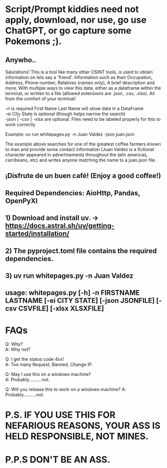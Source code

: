 # Script/Prompt kiddies need not apply, download, nor use, go use ChatGPT, or go capture some Pokemons ;).

## Anywho..

Salutations! This is a tool like many other OSINT tools, is used to obtain information on lets say a 'friend'.
Information such as their Occupation, Address, Phone number, Relatives (names only), A brief description and more.
With multiple ways to view this data, either as a dataframe within the terminal, or written to a file (allowed
extensions are .json, .csv, .xlsx). All from the comfort of your terminal!  

-n is required First Name Last Name will show data in a DataFrame  
-ei City State is optional (though helps narrow the search)  
-json | -csv | -xlsx are optional. Files need to be labeled properly for this to work correctly   

Example: uv run whitepages.py -n Juan Valdez -json juan.json

The example above searches for one of the greatest coffee farmers known to man and provide some contact information
(Juan Valdez is a fictional character appeared in advertisements throughout the latin americas, carribeans, etc)
and writes anyone matching the name to a juan.json file.
## ¡Disfrute de un buen café! (Enjoy a good coffee!)

## Required Dependencies: AioHttp, Pandas, OpenPyXl
## 1) Download and install uv. -> https://docs.astral.sh/uv/getting-started/installation/
## 2) The pyproject.toml file contains the required dependencies.
## 3) uv run whitepages.py -n Juan Valdez 

## usage: whitepages.py [-h] -n FIRSTNAME LASTNAME [-ei CITY STATE] [-json JSONFILE] [-csv CSVFILE] [-xlsx XLSXFILE]  

# FAQs  
Q: Why?  
A: Why not?  

Q: I get the status code 4xx!  
A: Too many Request, Banned, Change IP.  

Q: May I use this on a windows machine?  
A: Probably..........not.  

Q: Will you release this to work on a windows machine?
A: Probably..........not.
# P.S. IF YOU USE THIS FOR NEFARIOUS REASONS, YOUR ASS IS HELD RESPONSIBLE, NOT MINES.

# P.P.S DON'T BE AN ASS.
